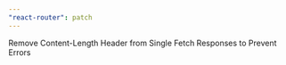```yaml
---
"react-router": patch
---
```


Remove Content-Length Header from Single Fetch Responses to Prevent Errors 
